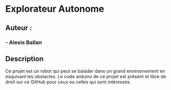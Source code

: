 # Explorateur Autonome

## Auteur :
### - Alexis Ballan

## Description

Ce projet est un robot qui peut se balader dans un grand environnement en esquivant les obstacles. Le code arduino de ce projet est présent et libre de droit sur ce GitHub pour ceux ou celles qui sont intéressés.

